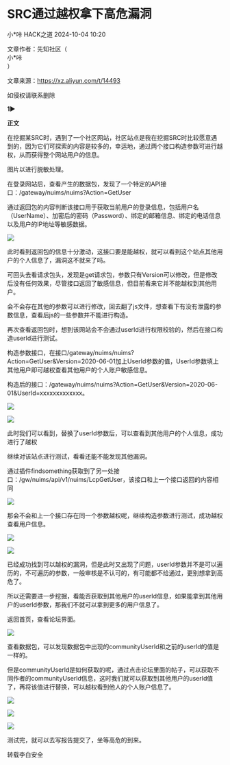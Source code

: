 #  SRC通过越权拿下高危漏洞   
小*咔  HACK之道   2024-10-04 10:20  
  
文章作者：先知社区（  
小*咔  
）  
  
文章来源：https://xz.aliyun.com/t/14493  
  
如侵权请联系删除  
  
  
**1**►  
  
**正文**  
  
  
在挖掘某SRC时，遇到了一个社区网站，社区站点是我在挖掘SRC时比较愿意遇到的，因为它们可探索的内容是较多的，幸运地，通过两个接口构造参数可进行越权，从而获得整个网站用户的信息。  
  
  
图片以进行脱敏处理。  
  
  
在登录网站后，查看产生的数据包，发现了一个特定的API接口：/gateway/nuims/nuims?Action=GetUser  
  
通过返回包的内容判断该接口用于获取当前用户的登录信息，包括用户名（UserName）、加密后的密码（Password）、绑定的邮箱信息、绑定的电话信息以及用户的IP地址等敏感数据。  
  
![](https://mmbiz.qpic.cn/mmbiz_png/XoIcX2HtlUC7AyFxDmMXaZziaSicricfHAiaGCicFCJI69nRmWqNzmeQ8UHjdVY4TvYYaVzAdBQ64bvHM30Ojp4j5lw/640?wx_fmt=png&from=appmsg "")  
  
此时看到返回包的信息十分激动，这接口要是能越权，就可以看到这个站点其他用户的个人信息了，漏洞这不就来了吗。  
  
  
可回头去看请求包头，发现是get请求包，参数只有Version可以修改，但是修改后没有任何效果，尽管接口返回了敏感信息，但目前看来它并不能越权到其他用户。  
  
  
会不会存在其他的参数可以进行修改，回去翻了js文件，想查看下有没有泄露的参数信息，查看后js的一些参数并不能进行构造。  
  
  
再次查看返回包时，想到该网站会不会通过userId进行权限校验的，然后在接口构造userId进行测试。  
  
  
构造参数接口，在接口/gateway/nuims/nuims?Action=GetUser&Version=2020-06-01加上UserId参数的值，UserId参数填上其他用户即可越权查看其他用户的个人账户敏感信息。  
  
  
构造后的接口：/gateway/nuims/nuims?Action=GetUser&Version=2020-06-01&UserId=xxxxxxxxxxxxx。  
  
![](https://mmbiz.qpic.cn/mmbiz_png/XoIcX2HtlUC7AyFxDmMXaZziaSicricfHAiaGDkibd2WotGXCJdfDXfmYI9aarVglFdEHRBWUVXg9ZibqSQnexLqSr3Q/640?wx_fmt=png&from=appmsg "")  
  
![](https://mmbiz.qpic.cn/mmbiz_png/XoIcX2HtlUC7AyFxDmMXaZziaSicricfHAiajBOeGq5o3vrw1yUzdJEFJCicC93ja4icwf6ias0syqCQtjG1bnEbmHia8A/640?wx_fmt=png&from=appmsg "")  
  
  
此时我们可以看到，替换了userId参数后，可以查看到其他用户的个人信息，成功进行了越权  
  
  
继续对该站点进行测试，看看还能不能发现其他漏洞。  
  
通过插件findsomething获取到了另一处接口：/gw/nuims/api/v1/nuims/LcpGetUser，该接口和上一个接口返回的内容相同  
  
![](https://mmbiz.qpic.cn/mmbiz_png/XoIcX2HtlUC7AyFxDmMXaZziaSicricfHAia5wVobNT8reoVDqJMI7ztzcCEGKFvd1EVWHnvkVYVGcQb7kgyicT7ErA/640?wx_fmt=png&from=appmsg "")  
  
那会不会和上一个接口存在同一个参数越权呢，继续构造参数进行测试，成功越权查看用户信息。  
  
![](https://mmbiz.qpic.cn/mmbiz_png/XoIcX2HtlUC7AyFxDmMXaZziaSicricfHAiaqSa5DxTmEubbxxUAcwwUlpjcK65531Yicyb5oKxtzMolMRste2mnjhQ/640?wx_fmt=png&from=appmsg "")  
  
![](https://mmbiz.qpic.cn/mmbiz_png/XoIcX2HtlUC7AyFxDmMXaZziaSicricfHAiaiaic65rLV7ZZtNxGZ5vwznodM6GSX7rkiciaC6IjXZ025MEjtNaE5ibTLLw/640?wx_fmt=png&from=appmsg "")  
  
已经成功找到可以越权的漏洞，但是此时又出现了问题，userId参数并不是可以遍历的，不可遍历的参数，一般审核是不认可的，有可能都不给通过，更别想拿到高危了。  
  
  
所以还需要进一步挖掘，看能否获取到其他用户的userId信息，如果能拿到其他用户的userId参数，那我们不就可以拿到更多的用户信息了。  
  
  
返回首页，查看论坛界面。  
  
![](https://mmbiz.qpic.cn/mmbiz_png/XoIcX2HtlUC7AyFxDmMXaZziaSicricfHAiaicsXEXZENcqibZzHLB3QEZaIMd1aZQ8ZV722zNiawOHicAIl0ZjBm7l5aA/640?wx_fmt=png&from=appmsg "")  
  
查看数据包，可以发现数据包中出现的communityUserId和之前的userId的值是一样的。  
  
  
但是communityUserId是如何获取的呢，通过点击论坛里面的帖子，可以获取不同作者的communityUserId信息，这时我们就可以获取到其他用户的userId值了，再将该值进行替换，可以越权看到他人的个人账户信息了。  
  
![](https://mmbiz.qpic.cn/mmbiz_png/XoIcX2HtlUC7AyFxDmMXaZziaSicricfHAiaTbYQal6zNpbX0swxXuhTich4hEtLHSA7n6gNmFCsXlm2KuYZgJ5qGUQ/640?wx_fmt=png&from=appmsg "")  
  
![](https://mmbiz.qpic.cn/mmbiz_png/XoIcX2HtlUC7AyFxDmMXaZziaSicricfHAiawEJibdFPNiaMo0wEOVMZjBrRAjFCsQ3lgcyicmpZNwnriaswlibl5mYNR3A/640?wx_fmt=png&from=appmsg "")  
  
![](https://mmbiz.qpic.cn/mmbiz_png/XoIcX2HtlUC7AyFxDmMXaZziaSicricfHAiaRgaJFC5DicXEBibJVxkczVYrgpMq5h12iaJpszDXD3WZdFk8QAdqgWXcA/640?wx_fmt=png&from=appmsg "")  
  
  
测试完，就可以去写报告提交了，坐等高危的到来。  
  
转载李白安全  
  
  
  
